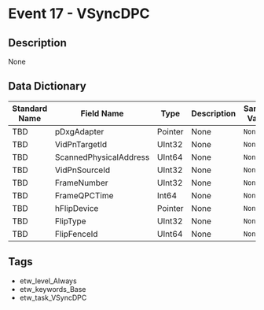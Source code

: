 # Event 17 - VSyncDPC

## Description
None

## Data Dictionary
|Standard Name|Field Name|Type|Description|Sample Value|
|---|---|---|---|---|
|TBD|pDxgAdapter|Pointer|None|`None`|
|TBD|VidPnTargetId|UInt32|None|`None`|
|TBD|ScannedPhysicalAddress|UInt64|None|`None`|
|TBD|VidPnSourceId|UInt32|None|`None`|
|TBD|FrameNumber|UInt32|None|`None`|
|TBD|FrameQPCTime|Int64|None|`None`|
|TBD|hFlipDevice|Pointer|None|`None`|
|TBD|FlipType|UInt32|None|`None`|
|TBD|FlipFenceId|UInt64|None|`None`|

## Tags
* etw_level_Always
* etw_keywords_Base
* etw_task_VSyncDPC